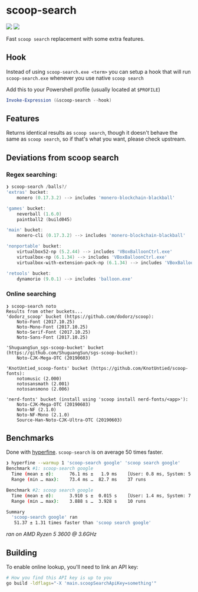 # scoop-search

[![](https://goreportcard.com/badge/github.com/shilangyu/scoop-search)](https://goreportcard.com/report/github.com/shilangyu/scoop-search)
[![](https://github.com/shilangyu/scoop-search/workflows/ci/badge.svg)](https://github.com/shilangyu/scoop-search/actions)

Fast `scoop search` replacement with some extra features.

## Hook

Instead of using `scoop-search.exe <term>` you can setup a hook that will run `scoop-search.exe` whenever you use native `scoop search`

Add this to your Powershell profile (usually located at `$PROFILE`)

```ps1
Invoke-Expression (&scoop-search --hook)
```

## Features

Returns identical results as `scoop search`, though it doesn't behave the same as `scoop search`, so if that's what you want, please check upstream.

## Deviations from scoop search
### Regex searching:
```ps1
❯ scoop-search /balls?/
'extras' bucket:
    monero (0.17.3.2) --> includes 'monero-blockchain-blackball'

'games' bucket:
    neverball (1.6.0)
    paintball2 (build045)

'main' bucket:
    monero-cli (0.17.3.2) --> includes 'monero-blockchain-blackball'

'nonportable' bucket:
    virtualbox52-np (5.2.44) --> includes 'VBoxBalloonCtrl.exe'
    virtualbox-np (6.1.34) --> includes 'VBoxBalloonCtrl.exe'
    virtualbox-with-extension-pack-np (6.1.34) --> includes 'VBoxBalloonCtrl.exe'

'retools' bucket:
    dynamorio (9.0.1) --> includes 'balloon.exe'
```

### Online searching
```
❯ scoop-search noto
Results from other buckets...
'dodorz_scoop' bucket (https://github.com/dodorz/scoop):
    Noto-Font (2017.10.25)
    Noto-Mono-Font (2017.10.25)
    Noto-Serif-Font (2017.10.25)
    Noto-Sans-Font (2017.10.25)

'ShuguangSun_sgs-scoop-bucket' bucket (https://github.com/ShuguangSun/sgs-scoop-bucket):
    Noto-CJK-Mega-OTC (20190603)

'KnotUntied_scoop-fonts' bucket (https://github.com/KnotUntied/scoop-fonts):
    notomusic (2.000)
    notosansmath (2.001)
    notosansmono (2.006)

'nerd-fonts' bucket (install using 'scoop install nerd-fonts/<app>'):
    Noto-CJK-Mega-OTC (20190603)
    Noto-NF (2.1.0)
    Noto-NF-Mono (2.1.0)
    Source-Han-Noto-CJK-Ultra-OTC (20190603)
```

## Benchmarks

Done with [hyperfine](https://github.com/sharkdp/hyperfine). `scoop-search` is on average 50 times faster.

```sh
❯ hyperfine --warmup 1 'scoop-search google' 'scoop search google'
Benchmark #1: scoop-search google
  Time (mean ± σ):      76.1 ms ±   1.9 ms    [User: 0.8 ms, System: 5.8 ms]
  Range (min … max):    73.4 ms …  82.7 ms    37 runs

Benchmark #2: scoop search google
  Time (mean ± σ):      3.910 s ±  0.015 s    [User: 1.4 ms, System: 7.9 ms]
  Range (min … max):    3.888 s …  3.928 s    10 runs

Summary
  'scoop-search google' ran
   51.37 ± 1.31 times faster than 'scoop search google'
```

_ran on AMD Ryzen 5 3600 @ 3.6GHz_

## Building
To enable online lookup, you'll need to link an API key:
```sh
# How you find this API key is up to you
go build -ldflags="-X 'main.scoopSearchApiKey=something'"
```
